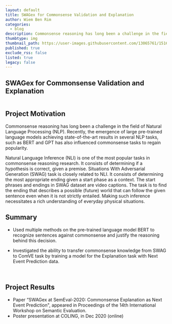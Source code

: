 ```yaml
---
layout: default
title: SWAGex for Commonsense Validation and Explanation
author: Wiem Ben Rim
categories:
  - blog
description: Commonsense reasoning has long been a challenge in the field of Natural Language Processing (NLP). Recently, the emergence of large pre trained language models achieving state-of-the-art results in several NLP tasks, such as BERT and GPT has also influenced commonsense tasks to regain popularity.
thumbtype: img
thumbnail_path: https://user-images.githubusercontent.com/13065761/151680380-8d367cf0-8487-442b-a674-7ed3e9c1f445.jpeg
published: true
exclude_rss: false
listed: true
legacy: false
---
```


<h2>SWAGex for Commonsense Validation and Explanation</h2>

<span class="image-fit"><img src="https://user-images.githubusercontent.com/13065761/151680380-8d367cf0-8487-442b-a674-7ed3e9c1f445.jpeg" alt="" /></span>


## Project Motivation
Commonsense reasoning has long been a challenge in the field of Natural Language Processing (NLP). Recently, the emergence of large pre-trained language models achieving state-of-the-art results in several
NLP tasks, such as BERT and GPT has also influenced commonsense tasks to regain popularity.

Natural Language Inference (NLI) is one of the most popular tasks in commonsense reasoning research. It consists of determining if a hypothesis is correct, given a premise. Situations With Adversarial Generation (SWAG) task is closely related to NLI. It consists of determining the most appropriate ending given a start phase as a context. The start phrases and endings in SWAG dataset are video captions. The task is to find the ending that describes a possible (future) world that can follow the given sentence even when it is not strictly entailed. Making such inference necessitates a rich understanding of everyday physical
situations.

## Summary
- Used multiple methods on the pre-trained language model BERT to recognize sentences against commonsense and justify the reasoning behind this decision. 
- Investigated the ability to transfer commonsense knowledge from SWAG to ComVE task by training a model for the Explanation task with Next Event Prediction data.  

    <span class="image-fit"><img src="https://user-images.githubusercontent.com/13065761/151681108-1bac2faf-030e-44d2-b38a-b701b1eb0bd1.png"  alt="" />
    <span class="image-fit"><img src="https://user-images.githubusercontent.com/13065761/151681110-03301049-6762-482e-9b1d-f4fd3f27939d.png"  alt="" />


## Project Results
- Paper “SWAGex at SemEval-2020: Commonsense Explanation as Next Event Prediction", appeared in Proceedings of the 14th International Workshop on Semantic Evaluation.
- Poster presentation at COLING, in Dec 2020 (online)

<!-- <code><pre></pre></code> -->
